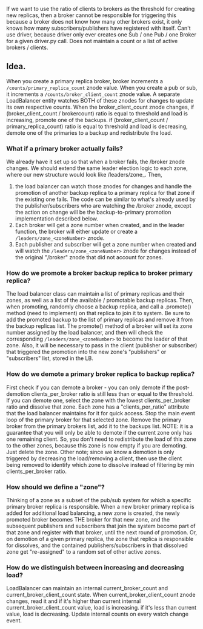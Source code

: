 If we want to use the ratio of clients to brokers as the threshold for creating new replicas, then a broker cannot be responsible for triggering this because a broker does not know how many other brokers exist, it only knows how many subscribers/publishers have registered with itself. Can't use driver, because driver only ever creates one Sub / one Pub / one Broker for a given driver.py call. Does not maintain a count or a list of active brokers / clients.

## Idea.
When you create a primary replica broker, broker increments a `/counts/primary_replica_count` znode value. When you create a pub or sub, it increments a `/counts/broker_client_count` znode value. A separate LoadBalancer entity watches BOTH of these znodes for changes to update its own respective counts. When the broker_client_count znode changes, if (broker_client_count / brokercount) ratio is equal to threshold and load is increasing, promote one of the backups. if (broker_client_count / primary_replica_count) ratio is equal to threshold and load is decreasing, demote one of the primaries to a backup and redistribute the load.

### What if a primary broker actually fails?
We already have it set up so that when a broker fails, the /broker znode changes. We should extend the same leader election logic to each zone, where our new structure would look like /leaders/zone_<zoneNumber>. Then,
1. the load balancer can watch those znodes for changes and handle the promotion of another backup replica to a primary replica for that zone if the existing one fails. The code can be similar to what's already used by the publisher/subscribers who are watching the /broker znode, except the action on change will be the backup-to-primary promotion implementation described below.
2. Each broker will get a zone number when created, and in the leader function, the broker will either update or create a `/leaders/zone_<zoneNumber>` znode.
3. Each publisher and subscriber will get a zone number when created and will watch the `/leaders/zone_<zoneNumber>` znode for changes instead of the original "/broker" znode that did not account for zones.
### How do we promote a broker backup replica to broker primary replica?
The load balancer class can maintain a list of primary replicas and their zones, as well as a list of the available / promotable backup replicas. Then, when promoting, randomly choose a backup replica, and call a .promote() method (need to implement) on that replica to join it to system. Be sure to add the promoted backup to the list of primary replicas and remove it from the backup replicas list. The promote() method of a broker will set its zone number assigned by the load balancer, and then will check the corresponding `/leaders/zone_<zoneNumber>` to become the leader of that zone. Also, it will be necessary to pass in the client (publisher or subscriber) that triggered the promotion into the new zone's "publishers" or "subscribers" list, stored in the LB.

### How do we demote a primary broker replica to backup replica?
First check if you can demote a broker - you can only demote if the post-demotion clients_per_broker ratio is still less than or equal to the threshold.
If you can demote one, select the zone with the lowest clients_per_broker ratio and dissolve that zone. Each zone has a "clients_per_ratio" attribute that the load balancer maintains for it for quick access. Stop the main event loop of the primary broker for that selected zone. Remove the primary broker from the primary brokers list, add it to the backups list.
NOTE: it is a guarantee that you will only be able to demote if the current zone only has one remaining client. So, you don't need to redistribute the load of this zone to the other zones, because this zone is now empty if you are demoting. Just delete the zone.
Other note; since we know a demotion is only triggered by decreasing the load/removing a client, then use the client being removed to identify which zone to dissolve instead of filtering by min clients_per_broker ratio.

### How should we define a "zone"?
Thinking of a zone as a subset of the pub/sub system for which a specific primary broker replica is responsible. When a new broker primary replica is added for additional load balancing, a new zone is created, the newly promoted broker becomes THE broker for that new zone, and the subsequent publishers and subscribers that join the system become part of that zone and register with that broker, until the next round of promotion. Or, on demotion of a given primary replica, the zone that replica is responsible for dissolves, and the contained publishers/subscribers in that dissolved zone get "re-assigned" to a random set of other active zones.


### How do we distinguish between increasing and decreasing load?
LoadBalancer can maintain an internal current_broker_count and current_broker_client_count state. When current_broker_client_count znode changes, read it and if it's higher than current internal current_broker_client_count value, load is increasing. if it's less than current value, load is decreasing. Update internal counts on every watch change event.

